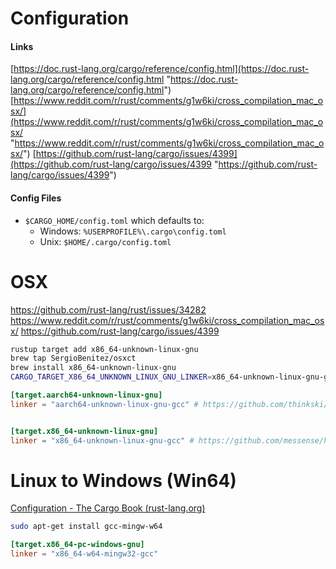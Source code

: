 # Configuration
#### Links
[https://doc.rust-lang.org/cargo/reference/config.html](https://doc.rust-lang.org/cargo/reference/config.html "https://doc.rust-lang.org/cargo/reference/config.html") [https://www.reddit.com/r/rust/comments/g1w6ki/cross_compilation_mac_osx/](https://www.reddit.com/r/rust/comments/g1w6ki/cross_compilation_mac_osx/ "https://www.reddit.com/r/rust/comments/g1w6ki/cross_compilation_mac_osx/") [https://github.com/rust-lang/cargo/issues/4399](https://github.com/rust-lang/cargo/issues/4399 "https://github.com/rust-lang/cargo/issues/4399")
#### Config Files
-   `$CARGO_HOME/config.toml` which defaults to:
    -   Windows: `%USERPROFILE%\.cargo\config.toml`
    -   Unix: `$HOME/.cargo/config.toml`


# OSX
https://github.com/rust-lang/rust/issues/34282
https://www.reddit.com/r/rust/comments/g1w6ki/cross_compilation_mac_osx/
https://github.com/rust-lang/cargo/issues/4399
```bash
rustup target add x86_64-unknown-linux-gnu
brew tap SergioBenitez/osxct
brew install x86_64-unknown-linux-gnu
CARGO_TARGET_X86_64_UNKNOWN_LINUX_GNU_LINKER=x86_64-unknown-linux-gnu-gcc cargo build --release --target=x86_64-unknown-linux-gnu
```

```toml
[target.aarch64-unknown-linux-gnu]
linker = "aarch64-unknown-linux-gnu-gcc" # https://github.com/thinkski/osx-arm-linux-toolchains


[target.x86_64-unknown-linux-gnu]
linker = "x86_64-unknown-linux-gnu-gcc" # https://github.com/messense/homebrew-macos-cross-toolchains
```

# Linux to Windows (Win64)
[Configuration - The Cargo Book (rust-lang.org)](https://doc.rust-lang.org/cargo/reference/config.html)
```bash
sudo apt-get install gcc-mingw-w64
```

```toml
[target.x86_64-pc-windows-gnu]
linker = "x86_64-w64-mingw32-gcc"
```


